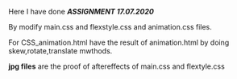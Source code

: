 Here  I have done ***ASSIGNMENT 17.07.2020***

By modify main.css and flexstyle.css and animation.css files.

For CSS_animation.html have the result of animation.html by doing skew,rotate,translate mwthods.

**jpg files** are the proof of aftereffects of main.css and flextyle.css